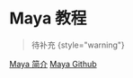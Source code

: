 # Maya 教程

<show-structure depth="2"/>

> 待补充
{style="warning"}


<seealso>
<category ref="ref_docs">
    <a href="https://mp.weixin.qq.com/s/RsDAYNtnwCoPC4M8RymGQw">Maya 简介</a>
</category>
<category ref="ref_github">
    <a href="https://github.com/timofurrer/maya">Maya Github</a>
</category>
<category ref="ref_issues"></category>
<category ref="ref_hf"></category>
<category ref="ref_ms"></category>
</seealso>